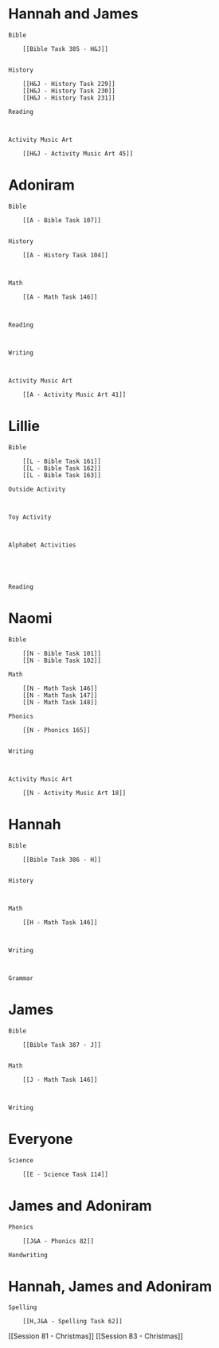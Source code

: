 # Hannah and James

	Bible

		[[Bible Task 385 - H&J]]
		

	History

		[[H&J - History Task 229]]
		[[H&J - History Task 230]]
		[[H&J - History Task 231]]

	Reading

		

	Activity Music Art

		[[H&J - Activity Music Art 45]]
# Adoniram

	Bible

		[[A - Bible Task 107]]
		

	History

		[[A - History Task 104]]
		
		

	Math

		[[A - Math Task 146]]
		
		

	Reading

		

	Writing

		

	Activity Music Art

		[[A - Activity Music Art 41]]

# Lillie

	Bible

		[[L - Bible Task 161]]
		[[L - Bible Task 162]]
		[[L - Bible Task 163]]

	Outside Activity

		

	Toy Activity

		

	Alphabet Activities

		
		
		

	Reading

		

# Naomi

	Bible

		[[N - Bible Task 101]]
		[[N - Bible Task 102]]

	Math

		[[N - Math Task 146]]
		[[N - Math Task 147]]
		[[N - Math Task 148]]

	Phonics

		[[N - Phonics 165]]
		

	Writing

		

	Activity Music Art

		[[N - Activity Music Art 18]]

# Hannah

	Bible

		[[Bible Task 386 - H]]
		

	History

		

	Math

		[[H - Math Task 146]]
		
		

	Writing

		

	Grammar

		
		
		
# James

	Bible

		[[Bible Task 387 - J]]
		

	Math

		[[J - Math Task 146]]
		
		

	Writing

		

# Everyone

	Science

		[[E - Science Task 114]]
		
# James and Adoniram

	Phonics

		[[J&A - Phonics 82]]

	Handwriting

		
# Hannah, James and Adoniram

	Spelling

		[[H,J&A - Spelling Task 62]]



[[Session 81 - Christmas]]
[[Session 83 - Christmas]]
